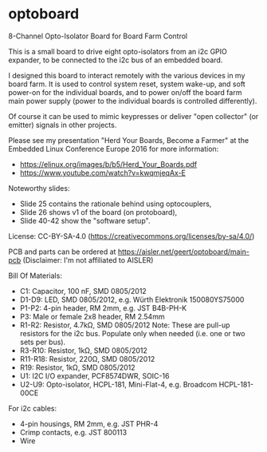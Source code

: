 # optoboard
8-Channel Opto-Isolator Board for Board Farm Control

This is a small board to drive eight opto-isolators from an i2c GPIO expander,
to be connected to the i2c bus of an embedded board.

I designed this board to interact remotely with the various devices in my board
farm.  It is used to control system reset, system wake-up, and soft power-on
for the individual boards, and to power on/off the board farm main power supply
(power to the individual boards is controlled differently).

Of course it can be used to mimic keypresses or deliver "open collector" (or
emitter) signals in other projects.

Please see my presentation "Herd Your Boards, Become a Farmer" at the Embedded
Linux Conference Europe 2016 for more information:
  - https://elinux.org/images/b/b5/Herd_Your_Boards.pdf
  - https://www.youtube.com/watch?v=kwqmjeqAx-E

Noteworthy slides:
  - Slide 25 contains the rationale behind using optocouplers,
  - Slide 26 shows v1 of the board (on protoboard),
  - Slide 40-42 show the "software setup".

License: CC-BY-SA-4.0 (https://creativecommons.org/licenses/by-sa/4.0/)

PCB and parts can be ordered at https://aisler.net/geert/optoboard/main-pcb
(Disclaimer: I'm not affiliated to AISLER)

Bill Of Materials:
  - C1: Capacitor, 100 nF, SMD 0805/2012
  - D1-D9: LED, SMD 0805/2012, e.g. Würth Elektronik 150080YS75000
  - P1-P2: 4-pin header, RM 2mm, e.g. JST B4B-PH-K
  - P3: Male or female 2x8 header, RM 2.54mm
  - R1-R2: Resistor, 4.7kΩ, SMD 0805/2012
    Note: These are pull-up resistors for the i2c bus.
          Populate only when needed (i.e. one or two sets per bus).
  - R3-R10: Resistor, 1kΩ, SMD 0805/2012
  - R11-R18: Resistor, 220Ω, SMD 0805/2012
  - R19: Resistor, 1kΩ, SMD 0805/2012
  - U1: I2C I/O expander, PCF8574DWR, SOIC-16
  - U2-U9: Opto-isolator, HCPL-181, Mini-Flat-4, e.g. Broadcom HCPL-181-00CE

For i2c cables:
  - 4-pin housings, RM 2mm, e.g. JST PHR-4
  - Crimp contacts, e.g. JST 800113
  - Wire
